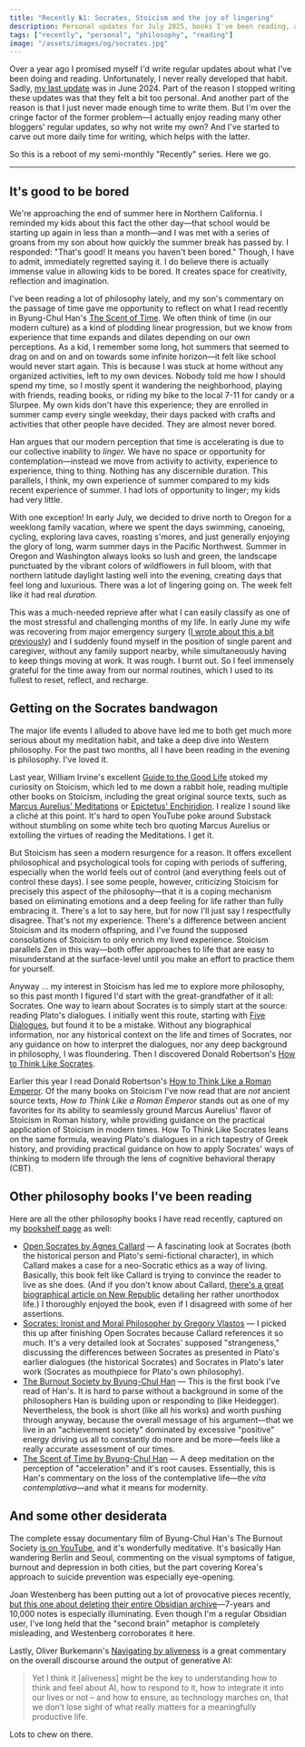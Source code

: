```yaml
---
title: "Recently №1: Socrates, Stoicism and the joy of lingering"
description: Personal updates for July 2025, books I've been reading, and a few other things worth your time.
tags: ["recently", "personal", "philosophy", "reading"]
image: "/assets/images/og/socrates.jpg"
---
```


Over a year ago I promised myself I'd write regular updates about what I've been doing and reading. Unfortunately, I never really developed that habit. Sadly, [my last update](/blog/recently-apr-may-2024/) was in June 2024. Part of the reason I stopped writing these updates was that they felt a bit too personal. And another part of the reason is that I just never made enough time to write them. But I'm over the cringe factor of the former problem—I actually enjoy reading many other bloggers' regular updates, so why not write my own? And I've started to carve out more daily time for writing, which helps with the latter.

So this is a reboot of my semi-monthly "Recently" series. Here we go.

---

## It's good to be bored

We're approaching the end of summer here in Northern California. I reminded my kids about this fact the other day—that school would be starting up again in less than a month—and I was met with a series of groans from my son about how quickly the summer break has passed by. I responded: "That's good! It means you haven't been bored." Though, I have to admit, immediately regretted saying it. I do believe there is actually immense value in allowing kids to be bored. It creates space for creativity, reflection and imagination.

I've been reading a lot of philosophy lately, and my son's commentary on the passage of time gave me opportunity to reflect on what I read recently in Byung-Chul Han's [The Scent of Time](https://bookshop.org/a/106240/9781509516056). We often think of time (in our modern culture) as a kind of plodding linear progression, but we know from experience that time expands and dilates depending on our own perceptions. As a kid, I remember some long, hot summers that seemed to drag on and on and on towards some infinite horizon—it felt like school would never start again. This is because I was stuck at home without any organized activities, left to my own devices. Nobody told me how I should spend my time, so I mostly spent it wandering the neighborhood, playing with friends, reading books, or riding my bike to the local 7-11 for candy or a Slurpee. My own kids don't have this experience; they are enrolled in summer camp every single weekday, their days packed with crafts and activities that other people have decided. They are almost never bored.

Han argues that our modern perception that time is accelerating is due to our collective inability to *linger.* We have no space or opportunity for contemplation—instead we move from activity to activity, experience to experience, thing to thing. Nothing has any discernible duration. This parallels, I think, my own experience of summer compared to my kids recent experience of summer. I had lots of opportunity to linger; my kids had very little.

With one exception! In early July, we decided to drive north to Oregon for a weeklong family vacation, where we spent the days swimming, canoeing, cycling, exploring lava caves, roasting s'mores, and just generally enjoying the glory of long, warm summer days in the Pacific Northwest. Summer in Oregon and Washington always looks so lush and green, the landscape punctuated by the vibrant colors of wildflowers in full bloom, with that northern latitude daylight lasting well into the evening, creating days that feel long and luxurious. There was a lot of lingering going on. The week felt like it had real *duration.*

This was a much-needed reprieve after what I can easily classify as one of the most stressful and challenging months of my life. In early June my wife was recovering from major emergency surgery ([I wrote about this a bit previously](https://seanvoisen.com/stream/2025-06-10-it-takes-a-village/)) and I suddenly found myself in the position of single parent and caregiver, without any family support nearby, while simultaneously having to keep things moving at work. It was rough. I burnt out. So I feel immensely grateful for the time away from our normal routines, which I used to its fullest to reset, reflect, and recharge.

## Getting on the Socrates bandwagon

The major life events I alluded to above have led me to both get much more serious about my meditation habit, and take a deep dive into Western philosophy. For the past two months, all I have been reading in the evening is philosophy. I've loved it.

Last year, William Irvine's excellent [Guide to the Good Life](https://bookshop.org/a/106240/9780195374612) stoked my curiosity on Stoicism, which led to me down a rabbit hole, reading multiple other books on Stoicism, including the great original source texts, such as [Marcus Aurelius' Meditations](https://bookshop.org/a/106240/9781541673861) or [Epictetus' Enchiridion](https://standardebooks.org/ebooks/epictetus/short-works/george-long). I realize I sound like a cliché at this point. It's hard to open YouTube poke around Substack without stumbling on some white tech bro quoting Marcus Aurelius or extolling the virtues of reading the Meditations. I get it.

But Stoicism has seen a modern resurgence for a reason. It offers excellent philosophical and psychological tools for coping with periods of suffering, especially when the world feels out of control (and everything feels out of control these days). I see some people, however, criticizing Stoicism for precisely this aspect of the philosophy—that it is a coping mechanism based on eliminating emotions and a deep feeling for life rather than fully embracing it. There's a lot to say here, but for now I'll just say I respectfully disagree. That's not my experience. There's a difference between ancient Stoicism and its modern offspring, and I've found the supposed consolations of Stoicism to only enrich my lived experience. Stoicism parallels Zen in this way—both offer approaches to life that are easy to misunderstand at the surface-level until you make an effort to practice them for yourself.

Anyway ... my interest in Stoicism has led me to explore more philosophy, so this past month I figured I'd start with the great-grandfather of it all: Socrates. One way to learn about Socrates is to simply start at the source: reading Plato's dialogues. I initially went this route, starting with [Five Dialogues](https://www.amazon.com/Plato-Dialogues-Euthyphro-Apology-Classics/dp/0872206335), but found it to be a mistake. Without any biographical information, nor any historical context on the life and times of Socrates, nor any guidance on how to interpret the dialogues, nor any deep background in philosophy, I was floundering. Then I discovered Donald Robertson's [How to Think Like Socrates](https://bookshop.org/a/106240/9781250280503).

Earlier this year I read Donald Robertson's [How to Think Like a Roman Emperor](https://bookshop.org/a/106240/9781250621436). Of the many books on Stoicism I've now read that are *not* ancient source texts, *How to Think Like a Roman Emperor* stands out as one of my favorites for its ability to seamlessly ground Marcus Aurelius' flavor of Stoicism in Roman history, while providing guidance on the practical application of Stoicism in modern times. How To Think Like Socrates leans on the same formula, weaving Plato's dialogues in a rich tapestry of Greek history, and providing practical guidance on how to apply Socrates' ways of thinking to modern life through the lens of cognitive behavioral therapy (CBT).

## Other philosophy books I've been reading

Here are all the other philosophy books I have read recently, captured on my [bookshelf page](/bookshelf) as well:

- [Open Socrates by Agnes Callard](https://bookshop.org/a/106240/9781631498466) — A fascinating look at Socrates (both the historical person and Plato's semi-fictional character), in which Callard makes a case for a neo-Socratic ethics as a way of living. Basically, this book felt like Callard is trying to convince the reader to live as she does. (And if you don't know about Callard, [there's a great biographical article on New Republic](https://newrepublic.com/article/190778/agnes-callard-philosopher-uncomfortable-questions) detailing her rather unorthodox life.) I thoroughly enjoyed the book, even if I disagreed with some of her assertions.
- [Socrates: Ironist and Moral Philosopher by Gregory Vlastos](https://bookshop.org/a/106240/9780801497872) — I picked this up after finishing Open Socrates because Callard references it so much. It's a very detailed look at Socrates' supposed "strangeness," discussing the differences between Socrates as presented in Plato's earlier dialogues (the historical Socrates) and Socrates in Plato's later work (Socrates as mouthpiece for Plato's own philosophy).
- [The Burnout Society by Byung-Chul Han](https://bookshop.org/a/106240/9780804795098) — This is the first book I've read of Han's. It is hard to parse without a background in some of the philosophers Han is building upon or responding to (like Heidegger). Nevertheless, the book is short (like all his works) and worth pushing through anyway, because the overall message of his argument—that we live in an "achievement society" dominated by excessive "positive" energy driving us all to constantly do more and be more—feels like a really accurate assessment of our times.
- [The Scent of Time by Byung-Chul Han](https://bookshop.org/a/106240/9781509516056) — A deep meditation on the perception of "acceleration" and it's root causes. Essentially, this is Han's commentary on the loss of the contemplative life—the *vita contemplativa*—and what it means for modernity.

## And some other desiderata

The complete essay documentary film of Byung-Chul Han's The Burnout Society [is on YouTube](https://youtu.be/bNkDeUApreo?si=lZtGzGMU5AuCV1-d), and it's wonderfully meditative. It's basically Han wandering Berlin and Seoul, commenting on the visual symptoms of fatigue, burnout and depression in both cities, but the part covering Korea's approach to suicide prevention was especially eye-opening.

Joan Westenberg has been putting out a lot of provocative pieces recently, [but this one about deleting their entire Obsidian archive](https://www.joanwestenberg.com/p/i-deleted-my-second-brain)—7-years and 10,000 notes is especially illuminating. Even though I'm a regular Obsidian user, I've long held that the "second brain" metaphor is completely misleading, and Westenberg corroborates it here.

Lastly, Oliver Burkemann's [Navigating by aliveness](https://ckarchive.com/b/zlughnhk8772ma7qrr9qehwzgng00f6) is a great commentary on the overall discourse around the output of generative AI:

>Yet I think it [aliveness] might be the key to understanding how to think and feel about AI, how to respond to it, how to integrate it into our lives or not – and how to ensure, as technology marches on, that we don’t lose sight of what really matters for a meaningfully productive life.

Lots to chew on there.